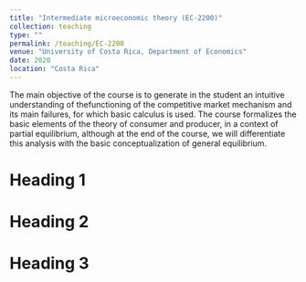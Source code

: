 ```yaml
---
title: "Intermediate microeconomic theory (EC-2200)"
collection: teaching
type: ""
permalink: /teaching/EC-2200
venue: "University of Costa Rica, Department of Economics"
date: 2020
location: "Costa Rica"
---
```

The main objective of the course is to generate in the student an intuitive understanding of thefunctioning of the competitive market mechanism and its main failures, for which basic calculus is used. The course formalizes the basic elements of the theory of consumer and producer, in a context of partial equilibrium, although at the end of the course, we will differentiate this analysis with the basic conceptualization of general equilibrium.

Heading 1
======

Heading 2
======

Heading 3
======
